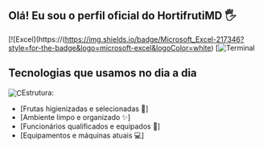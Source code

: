 ## Olá! Eu sou o perfil oficial do HortifrutiMD 🖐️

[![Excel](https://(https://img.shields.io/badge/Microsoft_Excel-217346?style=for-the-badge&logo=microsoft-excel&logoColor=white)
[![Terminal](https://img.shields.io/badge/windows%20terminal-4D4D4D?style=for-the-badge&logo=windows%20terminal&logoColor=white)

## Tecnologias que usamos no dia a dia

<div style="display: inline_block">
  <img align="center" alt="C" src=" https://img.shields.io/badge/C-00599C?style=for-the-badge&logo=c&logoColor=white/>
  
</div><br/>

🏪 Hortifruti Varejista, focado em atender o melhor preço com a melhor qualidade!

### Estrutura:
- [Frutas higienizadas e selecionadas 🍎]<br/>
- [Ambiente limpo e organizado ✨]<br/>
- [Funcionários qualificados e equipados 👷]<br/>
- [Equipamentos e máquinas atuais 💻]<br/>
